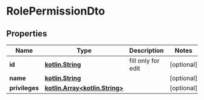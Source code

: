 # RolePermissionDto

## Properties
Name | Type | Description | Notes
------------ | ------------- | ------------- | -------------
**id** | [**kotlin.String**](.md) | fill only for edit |  [optional]
**name** | [**kotlin.String**](.md) |  |  [optional]
**privileges** | [**kotlin.Array&lt;kotlin.String&gt;**](.md) |  |  [optional]
